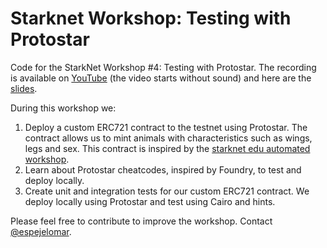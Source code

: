 # Starknet Workshop: Testing with Protostar 

Code for the StarkNet Workshop #4: Testing with Protostar. The recording is available on [YouTube](https://www.youtube.com/watch?v=3duFa_5Zq6A) (the video starts without sound) and here are the [slides](./slides_Protostar_testing_workshop.pdf).


During this workshop we:
1. Deploy a custom ERC721 contract to the testnet using Protostar. The contract allows us to mint animals with characteristics such as wings, legs and sex. This contract is inspired by the [starknet edu automated workshop](https://github.com/starknet-edu/starknet-erc721).
2. Learn about Protostar cheatcodes, inspired by Foundry, to test and deploy locally.
3. Create unit and integration tests for our custom ERC721 contract. We deploy locally using Protostar and test using Cairo and hints.

Please feel free to contribute to improve the workshop. Contact [@espejelomar](https://twitter.com/espejelomar).

